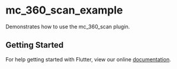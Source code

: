 # mc_360_scan_example

Demonstrates how to use the mc_360_scan plugin.

## Getting Started

For help getting started with Flutter, view our online
[documentation](https://flutter.io/).
